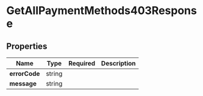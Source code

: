 # GetAllPaymentMethods403Response



## Properties

| Name | Type | Required | Description |
| ------------ | ------------- | ------------- | ------------- |
| **errorCode** | string |  |  |
**message** | string |  |  |


